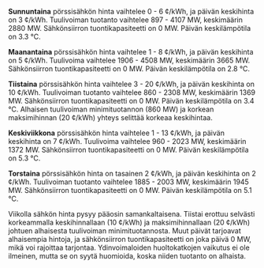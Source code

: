 **Sunnuntaina** pörssisähkön hinta vaihtelee 0 - 6 ¢/kWh, ja päivän keskihinta on 3 ¢/kWh. Tuulivoiman tuotanto vaihtelee 897 - 4107 MW, keskimäärin 2880 MW. Sähkönsiirron tuontikapasiteetti on 0 MW. Päivän keskilämpötila on 3.3 °C.

**Maanantaina** pörssisähkön hinta vaihtelee 1 - 8 ¢/kWh, ja päivän keskihinta on 5 ¢/kWh. Tuulivoima vaihtelee 1906 - 4508 MW, keskimäärin 3665 MW. Sähkönsiirron tuontikapasiteetti on 0 MW. Päivän keskilämpötila on 2.8 °C.

**Tiistaina** pörssisähkön hinta vaihtelee 3 - 20 ¢/kWh, ja päivän keskihinta on 10 ¢/kWh. Tuulivoiman tuotanto vaihtelee 860 - 2308 MW, keskimäärin 1369 MW. Sähkönsiirron tuontikapasiteetti on 0 MW. Päivän keskilämpötila on 3.4 °C. Alhaisen tuulivoiman minimituotannon (860 MW) ja korkean maksimihinnan (20 ¢/kWh) yhteys selittää korkeaa keskihintaa.

**Keskiviikkona** pörssisähkön hinta vaihtelee 1 - 13 ¢/kWh, ja päivän keskihinta on 7 ¢/kWh. Tuulivoima vaihtelee 960 - 2023 MW, keskimäärin 1372 MW. Sähkönsiirron tuontikapasiteetti on 0 MW. Päivän keskilämpötila on 5.3 °C.

**Torstaina** pörssisähkön hinta on tasainen 2 ¢/kWh, ja päivän keskihinta on 2 ¢/kWh. Tuulivoiman tuotanto vaihtelee 1885 - 2003 MW, keskimäärin 1945 MW. Sähkönsiirron tuontikapasiteetti on 0 MW. Päivän keskilämpötila on 5.1 °C.

Viikolla sähkön hinta pysyy pääosin samankaltaisena. Tiistai erottuu selvästi korkeammalla keskihinnallaan (10 ¢/kWh) ja maksimihinnallaan (20 ¢/kWh) johtuen alhaisesta tuulivoiman minimituotannosta. Muut päivät tarjoavat alhaisempia hintoja, ja sähkönsiirron tuontikapasiteetti on joka päivä 0 MW, mikä voi rajoittaa tarjontaa. Ydinvoimaloiden huoltokatkojen vaikutus ei ole ilmeinen, mutta se on syytä huomioida, koska niiden tuotanto on alhaista.